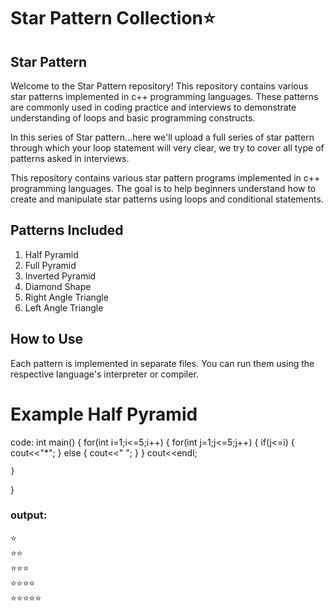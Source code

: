 # Star Pattern Collection⭐

## Star Pattern 
Welcome to the Star Pattern repository! This repository contains various star patterns implemented in c++ programming languages. These patterns are commonly used in coding practice and interviews to demonstrate understanding of loops and basic programming constructs.

In this series of Star pattern...here we'll upload a full series of star pattern through which your loop statement will very clear, we try to cover all type of patterns asked in interviews.

This repository contains various star pattern programs implemented in c++ programming languages. The goal is to help beginners understand how to create and manipulate star patterns using loops and conditional statements.

## Patterns Included

1. Half Pyramid
2. Full Pyramid
3. Inverted Pyramid
4. Diamond Shape
5. Right Angle Triangle
6. Left Angle Triangle

## How to Use

Each pattern is implemented in separate files. You can run them using the respective language's interpreter or compiler.

# Example Half Pyramid
code:
int main()
{
    for(int i=1;i<=5;i++)
    {
        for(int j=1;j<=5;j++)
        {
            if(j<=i)
            {
                cout<<"*";
            }
            else
            {
                cout<<" ";
            }
        }
        cout<<endl;
        
    }
    
}

### output:
<div>⭐</div>
<div>⭐⭐</div>
<div>⭐⭐⭐</div>
<div>⭐⭐⭐⭐</div>
<div>⭐⭐⭐⭐⭐</div>
